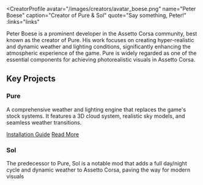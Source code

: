 <script setup>
const links = [
  { kind: 'patreon', href: 'https://www.patreon.com/peterboese', label: 'Patreon' },
  { kind: 'youtube', href: 'https://www.youtube.com/@onlyletterandnumber', label: 'YouTube' }
]
</script>

<CreatorProfile
  avatar="/images/creators/avatar_boese.png"
  name="Peter Boese"
  caption="Creator of Pure & Sol"
  quote="Say something, Peter!"
  :links="links"
>

Peter Boese is a prominent developer in the Assetto Corsa community, best known as the creator of Pure. His work focuses on creating hyper-realistic and dynamic weather and lighting conditions, significantly enhancing the atmospheric experience of the game. Pure is widely regarded as one of the essential components for achieving photorealistic visuals in Assetto Corsa.

<div class="key-projects">
  <h2 class="kp-title">Key Projects</h2>
  <div class="kp-grid">
    <div class="kp-card">
      <h3 class="kp-card-title">Pure</h3>
      <p class="kp-card-desc">A comprehensive weather and lighting engine that replaces the game's stock systems. It features a 3D cloud system, realistic sky models, and seamless weather transitions.</p>
      <div class="kp-card-links">
        <a class="kp-card-link install" href="/assetto-corsa-arc/guides/setup/installing-pure.html">Installation Guide</a>
        <a class="kp-card-link read-more" href="https://www.patreon.com/peterboese" target="_blank" rel="noopener">Read More</a>
      </div>
    </div>
    <div class="kp-card">
      <h3 class="kp-card-title">Sol <Badge type="danger" text="discontinued"/></h3>
      <p class="kp-card-desc">The predecessor to Pure, Sol is a notable mod that adds a full day/night cycle and dynamic weather to Assetto Corsa, paving the way for modern 
      visuals</p>
    </div>
  </div>
</div>

</CreatorProfile>